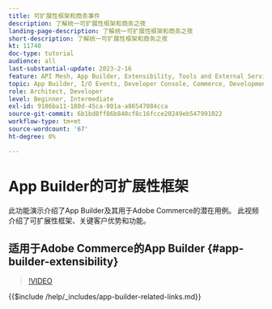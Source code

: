```yaml
---
title: 可扩展性框架和商务事件
description: 了解统一可扩展性框架和商务之夜
landing-page-description: 了解统一可扩展性框架和商务之夜
short-description: 了解统一可扩展性框架和商务之夜
kt: 11740
doc-type: tutorial
audience: all
last-substantial-update: 2023-2-16
feature: API Mesh, App Builder, Extensibility, Tools and External Services, Eventing, Backend Development
topic: App Builder, I/O Events, Developer Console, Commerce, Development, Integrations
role: Architect, Developer
level: Beginner, Intermediate
exl-id: 9186ba11-180d-45ca-801a-a86547084cca
source-git-commit: 6b1bd8ff86b840cf8c16fcce20249eb547991022
workflow-type: tm+mt
source-wordcount: '67'
ht-degree: 0%

---
```


# App Builder的可扩展性框架

此功能演示介绍了App Builder及其用于Adobe Commerce的潜在用例。 此视频介绍了可扩展性框架、关键客户优势和功能。

## 适用于Adobe Commerce的App Builder {#app-builder-extensibility}

>[!VIDEO](https://video.tv.adobe.com/v/3413328?learn=on)

{{$include /help/_includes/app-builder-related-links.md}}
